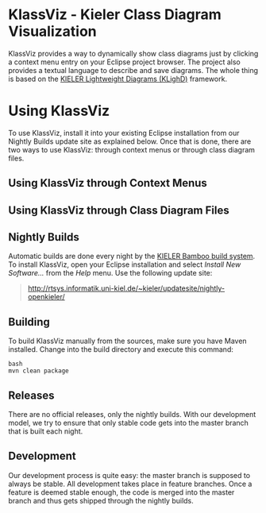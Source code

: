 KlassViz - Kieler Class Diagram Visualization
=============================================

KlassViz provides a way to dynamically show class diagrams just by clicking a context menu entry on your Eclipse project browser. The project also provides a textual language to describe and save diagrams. The whole thing is based on the [KIELER Lightweight Diagrams (KLighD)](http://www.informatik.uni-kiel.de/rtsys/kieler/) framework.


# Using KlassViz

To use KlassViz, install it into your existing Eclipse installation from our Nightly Builds update site as explained below. Once that is done, there are two ways to use KlassViz: through context menus or through class diagram files.

## Using KlassViz through Context Menus



## Using KlassViz through Class Diagram Files


Nightly Builds
--------------

Automatic builds are done every night by the [KIELER Bamboo build system](http://rtsys.informatik.uni-kiel.de/bamboo). To install KlassViz, open your Eclipse installation and select _Install New Software..._ from the _Help_ menu. Use the following update site:

> http://rtsys.informatik.uni-kiel.de/~kieler/updatesite/nightly-openkieler/


Building
--------

To build KlassViz manually from the sources, make sure you have Maven installed. Change into the build directory and execute this command:

    bash
    mvn clean package


Releases
--------

There are no official releases, only the nightly builds. With our development model, we try to ensure that only stable code gets into the master branch that is built each night.


Development
-----------

Our development process is quite easy: the master branch is supposed to always be stable. All development takes place in feature branches. Once a feature is deemed stable enough, the code is merged into the master branch and thus gets shipped through the nightly builds.
